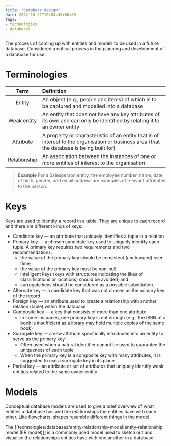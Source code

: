 ```yaml
---
title: "Database design"
date: 2022-10-21T10:03:43+08:00
tags:
- technologies
- databases
---
```


The process of coming up with entities and models to be used in a future database. Considered a critical process in the planning and development of a database for use.

# Terminologies

| Term | Definition |
|:-:|:-|
| Entity | An object (e.g., people and items) of which is to be captured and modelled into a database |
| Weak entity | An entity that does not have any key attributes of its own and can only be identified by relating it to an owner entity |
| Attribute | A property or characteristic of an entity that is of interest to the organisation or business area (that the database is being built for) |
| Relationship | An association between the instances of one or more entities of interest to the organisation |

> **Example**
> For a Salesperson entity, the employee number, name, date of birth, gender, and email address are examples of relevant attributes to the person.

# Keys

Keys are used to identify a record in a table. They are unique to each record and there are different kinds of keys:

- Candidate key — an attribute that uniquely identifies a tuple in a relation
- Primary key — a chosen candidate key used to uniquely identify each tuple. A primary key requires two requirements and two recommendations:
	- the value of the primary key should be consistent (unchanged) over time;
	- the value of the primary key must be non-null;
	- intelligent keys (keys with structures indicating the likes of classifications or locations) should be avoided; and
	- surrogate keys should be considered as a possible substitution.
- Alternate key — a candidate key that was not chosen as the primary key of the record
- Foreign key — an attribute used to create a relationship with another relation (table) within the database
- Composite key — a key that consists of more than one attribute
	- In some instances, one primary key is not enough (e.g., the ISBN of a book is insufficient as a library may hold multiple copies of the same book)
- Surrogate key — a new attribute specifically introduced into an entity to serve as the primary key
	- Often used when a natural identifier cannot be used to guarantee the uniqueness of each tuple
	- When the primary key is a composite key with many attributes, it is suggested to use a surrogate key in its place
- Partial key — an attribute or set of attributes that uniquely identify weak entities related to the same owner entity

# Models

Conceptual database models are used to give a brief overview of what entities a database has and the relationships the entities have with each other. Like flowcharts, shapes resemble different things in the model.

The [[technologies/databases/entity-relationship-model|entity-relationship model (ER model)]] is a commonly used model used to sketch out and visualise the relationships entities have with one another in a database.